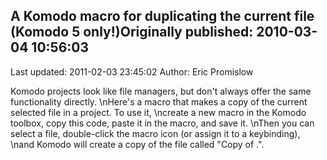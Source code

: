 ## A Komodo macro for duplicating the current file  (Komodo 5 only!)Originally published: 2010-03-04 10:56:03 
Last updated: 2011-02-03 23:45:02 
Author: Eric Promislow 
 
Komodo projects look like file managers, but don't always offer the same functionality directly.\nHere's a macro that makes a copy of the current selected file in a project.  To use it,\ncreate a new macro in the Komodo toolbox, copy this code, paste it in the macro, and save it.\nThen you can select a file, double-click the macro icon (or assign it to a keybinding),\nand Komodo will create a copy of the file called "Copy of <basename>.<extension>".